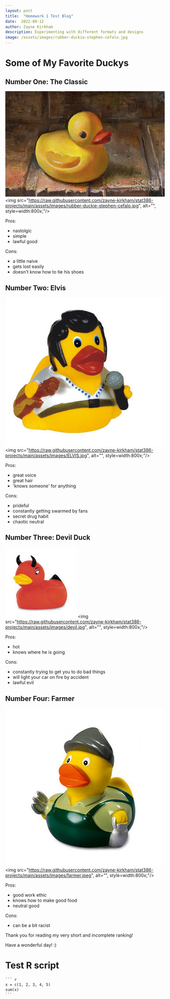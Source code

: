 ```yaml
---
layout: post
title:  "Homework 1 Test Blog"
date:  2022-09-12
author: Zayne Kirkham
description: Experimenting with different formats and designs
image: /assets/images/rubber-duckie-stephen-cefalo.jpg
---
```


# Some of My Favorite Duckys

## Number One: The Classic

![Figure](https://raw.githubusercontent.com/zayne-kirkham/stat386-projects/main/assets/images/rubber-duckie-stephen-cefalo.jpg)
 <img src="https://raw.githubusercontent.com/zayne-kirkham/stat386-projects/main/assets/images/rubber-duckie-stephen-cefalo.jpg", alt="", style=width:800x;"/>

Pros:
 - nastolgic
 - simple
 - lawful good

Cons:
 - a little naive
 - gets lost easily
 - doesn't know how to tie his shoes

## Number Two: Elvis

![Figure](https://raw.githubusercontent.com/zayne-kirkham/stat386-projects/main/assets/images/ELVIS.jpg)
 <img src="https://raw.githubusercontent.com/zayne-kirkham/stat386-projects/main/assets/images/ELVIS.jpg", alt="", style=width:800x;"/>

Pros:
 - great voice
 - great hair
 - 'knows someone' for anything
 
Cons:
 - prideful
 - constantly getting swarmed by fans
 - secret drug habit
 - chaotic neutral
 
## Number Three: Devil Duck

![Figure](https://raw.githubusercontent.com/zayne-kirkham/stat386-projects/main/assets/images/devil.jpg)
 <img src="https://raw.githubusercontent.com/zayne-kirkham/stat386-projects/main/assets/images/devil.jpg", alt="", style=width:800x;"/>

Pros:
 - hot
 - knows where he is going

Cons:
 - constantly trying to get you to do bad things
 - will light your car on fire by accident
 - lawful evil
 
## Number Four: Farmer
 
 ![Figure](https://raw.githubusercontent.com/zayne-kirkham/stat386-projects/main/assets/images/farmer.jpeg)
 <img src="https://raw.githubusercontent.com/zayne-kirkham/stat386-projects/main/assets/images/farmer.jpeg", alt="", style=width:800x;"/>
 
 Pros:
  - good work ethic
  - knows how to make good food
  - neutral good
 
 Cons:
  - can be a bit racist
  
 
 Thank you for reading my very short and incomplete ranking! 
 
 Have a wonderful day! :)
 
 
 # Test R script
 
 ````
 ``` r
 x = c(1, 2, 3, 4, 5)
 sum(x)
 ```
 ````

